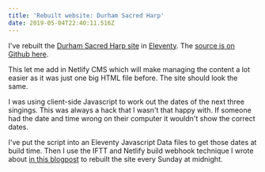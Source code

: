 ```yaml
---
title: 'Rebuilt website: Durham Sacred Harp'
date: 2019-05-04T22:40:11.516Z
---
```

I've rebuilt the [Durham Sacred Harp site](https://durhamsacredharp.co.uk) in [Eleventy](https://www.11ty.io). The [source is on Github here](https://github.com/durhamsacredharp/durham-sacred-harp). 

This let me add in Netlify CMS which will make managing the content a lot easier as it was just one big HTML file before. The site should look the same. 

I was using client-side Javascript to work out the dates of the next three singings. This was always a hack that I wasn't that happy with. If someone had the date and time wrong on their computer it wouldn't show the correct dates.

I've put the script into an Eleventy Javascript Data files to get those dates at build time. Then I use the IFTT and Netlify build webhook technique I wrote about [in this blogpost](/2019/04/26/publishing-my-pocket-reading-list-on-this-website) to rebuilt the site every Sunday at midnight.
